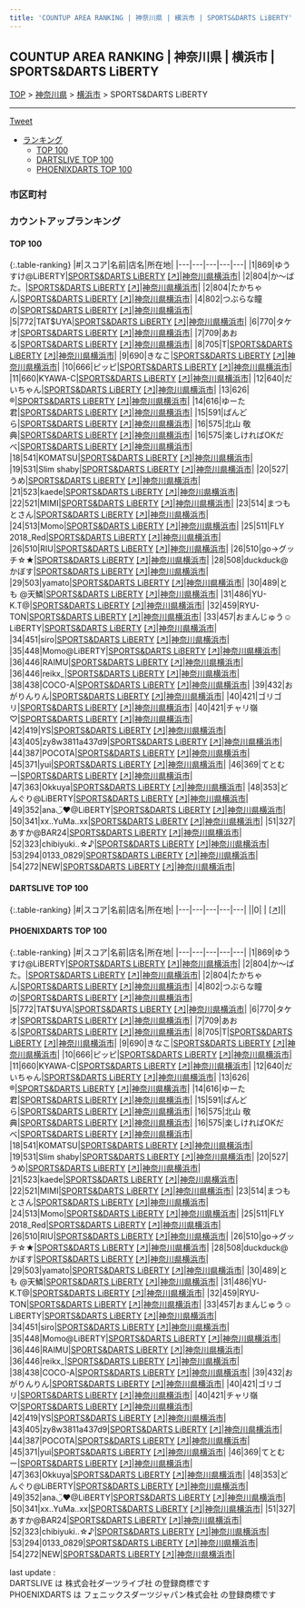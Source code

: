 ```yaml
---
title: 'COUNTUP AREA RANKING | 神奈川県 | 横浜市 | SPORTS&DARTS LiBERTY'
---
```

## COUNTUP AREA RANKING | 神奈川県 | 横浜市 | SPORTS&DARTS LiBERTY

[TOP](/darts/rank/) > [神奈川県](/darts/rank/神奈川県/) > [横浜市](/darts/rank/神奈川県/横浜市/) > SPORTS&DARTS LiBERTY

___

<a href="https://twitter.com/share?ref_src=twsrc%5Etfw" data-text="COUNTUP AREA RANKING | 神奈川県横浜市SPORTS&DARTS LiBERTY" class="twitter-share-button" data-hashtags="DARTSLIVE,PHOENIXDARTS,darts,ダーツ" data-show-count="false">Tweet</a>

* [ランキング](#カウントアップランキング)
    * [TOP 100](#top-100)
    * [DARTSLIVE TOP 100](#dartslive-top-100)
    * [PHOENIXDARTS TOP 100](#phoenixdarts-top-100)

### 市区町村

<ul>

</ul>

### カウントアップランキング

#### TOP 100



{:.table-ranking}
|#|スコア|名前|店名|所在地|
|---|---|---|---|---|
|1|869|<span class="rank-name-pd">ゆうすけ@LiBERTY</span>|<a href="/darts/rank/shops/71620.html">SPORTS&DARTS LiBERTY</a> <a href="https://vs.phoenixdarts.com/jp/shop/shopDetailInfo/s_71620?s_seq=71620">[↗]</a>|<a href="/darts/rank/神奈川県/横浜市">神奈川県横浜市</a>|
|2|804|<span class="rank-name-pd">か〜ばた。</span>|<a href="/darts/rank/shops/71620.html">SPORTS&DARTS LiBERTY</a> <a href="https://vs.phoenixdarts.com/jp/shop/shopDetailInfo/s_71620?s_seq=71620">[↗]</a>|<a href="/darts/rank/神奈川県/横浜市">神奈川県横浜市</a>|
|2|804|<span class="rank-name-pd">たかちゃん</span>|<a href="/darts/rank/shops/71620.html">SPORTS&DARTS LiBERTY</a> <a href="https://vs.phoenixdarts.com/jp/shop/shopDetailInfo/s_71620?s_seq=71620">[↗]</a>|<a href="/darts/rank/神奈川県/横浜市">神奈川県横浜市</a>|
|4|802|<span class="rank-name-pd">つぶらな瞳の</span>|<a href="/darts/rank/shops/71620.html">SPORTS&DARTS LiBERTY</a> <a href="https://vs.phoenixdarts.com/jp/shop/shopDetailInfo/s_71620?s_seq=71620">[↗]</a>|<a href="/darts/rank/神奈川県/横浜市">神奈川県横浜市</a>|
|5|772|<span class="rank-name-pd">TAT$UYA</span>|<a href="/darts/rank/shops/71620.html">SPORTS&DARTS LiBERTY</a> <a href="https://vs.phoenixdarts.com/jp/shop/shopDetailInfo/s_71620?s_seq=71620">[↗]</a>|<a href="/darts/rank/神奈川県/横浜市">神奈川県横浜市</a>|
|6|770|<span class="rank-name-pd">タケオ</span>|<a href="/darts/rank/shops/71620.html">SPORTS&DARTS LiBERTY</a> <a href="https://vs.phoenixdarts.com/jp/shop/shopDetailInfo/s_71620?s_seq=71620">[↗]</a>|<a href="/darts/rank/神奈川県/横浜市">神奈川県横浜市</a>|
|7|709|<span class="rank-name-pd">あおる</span>|<a href="/darts/rank/shops/71620.html">SPORTS&DARTS LiBERTY</a> <a href="https://vs.phoenixdarts.com/jp/shop/shopDetailInfo/s_71620?s_seq=71620">[↗]</a>|<a href="/darts/rank/神奈川県/横浜市">神奈川県横浜市</a>|
|8|705|<span class="rank-name-pd">T</span>|<a href="/darts/rank/shops/71620.html">SPORTS&DARTS LiBERTY</a> <a href="https://vs.phoenixdarts.com/jp/shop/shopDetailInfo/s_71620?s_seq=71620">[↗]</a>|<a href="/darts/rank/神奈川県/横浜市">神奈川県横浜市</a>|
|9|690|<span class="rank-name-pd">きなこ</span>|<a href="/darts/rank/shops/71620.html">SPORTS&DARTS LiBERTY</a> <a href="https://vs.phoenixdarts.com/jp/shop/shopDetailInfo/s_71620?s_seq=71620">[↗]</a>|<a href="/darts/rank/神奈川県/横浜市">神奈川県横浜市</a>|
|10|666|<span class="rank-name-pd">ピッピ</span>|<a href="/darts/rank/shops/71620.html">SPORTS&DARTS LiBERTY</a> <a href="https://vs.phoenixdarts.com/jp/shop/shopDetailInfo/s_71620?s_seq=71620">[↗]</a>|<a href="/darts/rank/神奈川県/横浜市">神奈川県横浜市</a>|
|11|660|<span class="rank-name-pd">KYAWA-C</span>|<a href="/darts/rank/shops/71620.html">SPORTS&DARTS LiBERTY</a> <a href="https://vs.phoenixdarts.com/jp/shop/shopDetailInfo/s_71620?s_seq=71620">[↗]</a>|<a href="/darts/rank/神奈川県/横浜市">神奈川県横浜市</a>|
|12|640|<span class="rank-name-pd">だいちゃん</span>|<a href="/darts/rank/shops/71620.html">SPORTS&DARTS LiBERTY</a> <a href="https://vs.phoenixdarts.com/jp/shop/shopDetailInfo/s_71620?s_seq=71620">[↗]</a>|<a href="/darts/rank/神奈川県/横浜市">神奈川県横浜市</a>|
|13|626|<span class="rank-name-pd">®️</span>|<a href="/darts/rank/shops/71620.html">SPORTS&DARTS LiBERTY</a> <a href="https://vs.phoenixdarts.com/jp/shop/shopDetailInfo/s_71620?s_seq=71620">[↗]</a>|<a href="/darts/rank/神奈川県/横浜市">神奈川県横浜市</a>|
|14|616|<span class="rank-name-pd">ゆーた君</span>|<a href="/darts/rank/shops/71620.html">SPORTS&DARTS LiBERTY</a> <a href="https://vs.phoenixdarts.com/jp/shop/shopDetailInfo/s_71620?s_seq=71620">[↗]</a>|<a href="/darts/rank/神奈川県/横浜市">神奈川県横浜市</a>|
|15|591|<span class="rank-name-pd">ぱんどら</span>|<a href="/darts/rank/shops/71620.html">SPORTS&DARTS LiBERTY</a> <a href="https://vs.phoenixdarts.com/jp/shop/shopDetailInfo/s_71620?s_seq=71620">[↗]</a>|<a href="/darts/rank/神奈川県/横浜市">神奈川県横浜市</a>|
|16|575|<span class="rank-name-pd">北山 敬典</span>|<a href="/darts/rank/shops/71620.html">SPORTS&DARTS LiBERTY</a> <a href="https://vs.phoenixdarts.com/jp/shop/shopDetailInfo/s_71620?s_seq=71620">[↗]</a>|<a href="/darts/rank/神奈川県/横浜市">神奈川県横浜市</a>|
|16|575|<span class="rank-name-pd">楽しければOKだべ</span>|<a href="/darts/rank/shops/71620.html">SPORTS&DARTS LiBERTY</a> <a href="https://vs.phoenixdarts.com/jp/shop/shopDetailInfo/s_71620?s_seq=71620">[↗]</a>|<a href="/darts/rank/神奈川県/横浜市">神奈川県横浜市</a>|
|18|541|<span class="rank-name-pd">KOMATSU</span>|<a href="/darts/rank/shops/71620.html">SPORTS&DARTS LiBERTY</a> <a href="https://vs.phoenixdarts.com/jp/shop/shopDetailInfo/s_71620?s_seq=71620">[↗]</a>|<a href="/darts/rank/神奈川県/横浜市">神奈川県横浜市</a>|
|19|531|<span class="rank-name-pd">Slim shaby</span>|<a href="/darts/rank/shops/71620.html">SPORTS&DARTS LiBERTY</a> <a href="https://vs.phoenixdarts.com/jp/shop/shopDetailInfo/s_71620?s_seq=71620">[↗]</a>|<a href="/darts/rank/神奈川県/横浜市">神奈川県横浜市</a>|
|20|527|<span class="rank-name-pd">うめ</span>|<a href="/darts/rank/shops/71620.html">SPORTS&DARTS LiBERTY</a> <a href="https://vs.phoenixdarts.com/jp/shop/shopDetailInfo/s_71620?s_seq=71620">[↗]</a>|<a href="/darts/rank/神奈川県/横浜市">神奈川県横浜市</a>|
|21|523|<span class="rank-name-pd">kaede</span>|<a href="/darts/rank/shops/71620.html">SPORTS&DARTS LiBERTY</a> <a href="https://vs.phoenixdarts.com/jp/shop/shopDetailInfo/s_71620?s_seq=71620">[↗]</a>|<a href="/darts/rank/神奈川県/横浜市">神奈川県横浜市</a>|
|22|521|<span class="rank-name-pd">MIMI</span>|<a href="/darts/rank/shops/71620.html">SPORTS&DARTS LiBERTY</a> <a href="https://vs.phoenixdarts.com/jp/shop/shopDetailInfo/s_71620?s_seq=71620">[↗]</a>|<a href="/darts/rank/神奈川県/横浜市">神奈川県横浜市</a>|
|23|514|<span class="rank-name-pd">まつもとさん</span>|<a href="/darts/rank/shops/71620.html">SPORTS&DARTS LiBERTY</a> <a href="https://vs.phoenixdarts.com/jp/shop/shopDetailInfo/s_71620?s_seq=71620">[↗]</a>|<a href="/darts/rank/神奈川県/横浜市">神奈川県横浜市</a>|
|24|513|<span class="rank-name-pd">Momo</span>|<a href="/darts/rank/shops/71620.html">SPORTS&DARTS LiBERTY</a> <a href="https://vs.phoenixdarts.com/jp/shop/shopDetailInfo/s_71620?s_seq=71620">[↗]</a>|<a href="/darts/rank/神奈川県/横浜市">神奈川県横浜市</a>|
|25|511|<span class="rank-name-pd">FLY 2018_Red</span>|<a href="/darts/rank/shops/71620.html">SPORTS&DARTS LiBERTY</a> <a href="https://vs.phoenixdarts.com/jp/shop/shopDetailInfo/s_71620?s_seq=71620">[↗]</a>|<a href="/darts/rank/神奈川県/横浜市">神奈川県横浜市</a>|
|26|510|<span class="rank-name-pd">RIU</span>|<a href="/darts/rank/shops/71620.html">SPORTS&DARTS LiBERTY</a> <a href="https://vs.phoenixdarts.com/jp/shop/shopDetailInfo/s_71620?s_seq=71620">[↗]</a>|<a href="/darts/rank/神奈川県/横浜市">神奈川県横浜市</a>|
|26|510|<span class="rank-name-pd">go→グッチ☆★</span>|<a href="/darts/rank/shops/71620.html">SPORTS&DARTS LiBERTY</a> <a href="https://vs.phoenixdarts.com/jp/shop/shopDetailInfo/s_71620?s_seq=71620">[↗]</a>|<a href="/darts/rank/神奈川県/横浜市">神奈川県横浜市</a>|
|28|508|<span class="rank-name-pd">duckduck@かぼす</span>|<a href="/darts/rank/shops/71620.html">SPORTS&DARTS LiBERTY</a> <a href="https://vs.phoenixdarts.com/jp/shop/shopDetailInfo/s_71620?s_seq=71620">[↗]</a>|<a href="/darts/rank/神奈川県/横浜市">神奈川県横浜市</a>|
|29|503|<span class="rank-name-pd">yamato</span>|<a href="/darts/rank/shops/71620.html">SPORTS&DARTS LiBERTY</a> <a href="https://vs.phoenixdarts.com/jp/shop/shopDetailInfo/s_71620?s_seq=71620">[↗]</a>|<a href="/darts/rank/神奈川県/横浜市">神奈川県横浜市</a>|
|30|489|<span class="rank-name-pd">と も @天鱗</span>|<a href="/darts/rank/shops/71620.html">SPORTS&DARTS LiBERTY</a> <a href="https://vs.phoenixdarts.com/jp/shop/shopDetailInfo/s_71620?s_seq=71620">[↗]</a>|<a href="/darts/rank/神奈川県/横浜市">神奈川県横浜市</a>|
|31|486|<span class="rank-name-pd">YU-K.T@</span>|<a href="/darts/rank/shops/71620.html">SPORTS&DARTS LiBERTY</a> <a href="https://vs.phoenixdarts.com/jp/shop/shopDetailInfo/s_71620?s_seq=71620">[↗]</a>|<a href="/darts/rank/神奈川県/横浜市">神奈川県横浜市</a>|
|32|459|<span class="rank-name-pd">RYU-TON</span>|<a href="/darts/rank/shops/71620.html">SPORTS&DARTS LiBERTY</a> <a href="https://vs.phoenixdarts.com/jp/shop/shopDetailInfo/s_71620?s_seq=71620">[↗]</a>|<a href="/darts/rank/神奈川県/横浜市">神奈川県横浜市</a>|
|33|457|<span class="rank-name-pd">おまんじゅう☺︎LiBERTY</span>|<a href="/darts/rank/shops/71620.html">SPORTS&DARTS LiBERTY</a> <a href="https://vs.phoenixdarts.com/jp/shop/shopDetailInfo/s_71620?s_seq=71620">[↗]</a>|<a href="/darts/rank/神奈川県/横浜市">神奈川県横浜市</a>|
|34|451|<span class="rank-name-pd">siro</span>|<a href="/darts/rank/shops/71620.html">SPORTS&DARTS LiBERTY</a> <a href="https://vs.phoenixdarts.com/jp/shop/shopDetailInfo/s_71620?s_seq=71620">[↗]</a>|<a href="/darts/rank/神奈川県/横浜市">神奈川県横浜市</a>|
|35|448|<span class="rank-name-pd">Momo@LiBERTY</span>|<a href="/darts/rank/shops/71620.html">SPORTS&DARTS LiBERTY</a> <a href="https://vs.phoenixdarts.com/jp/shop/shopDetailInfo/s_71620?s_seq=71620">[↗]</a>|<a href="/darts/rank/神奈川県/横浜市">神奈川県横浜市</a>|
|36|446|<span class="rank-name-pd">RAIMU</span>|<a href="/darts/rank/shops/71620.html">SPORTS&DARTS LiBERTY</a> <a href="https://vs.phoenixdarts.com/jp/shop/shopDetailInfo/s_71620?s_seq=71620">[↗]</a>|<a href="/darts/rank/神奈川県/横浜市">神奈川県横浜市</a>|
|36|446|<span class="rank-name-pd">reikx_</span>|<a href="/darts/rank/shops/71620.html">SPORTS&DARTS LiBERTY</a> <a href="https://vs.phoenixdarts.com/jp/shop/shopDetailInfo/s_71620?s_seq=71620">[↗]</a>|<a href="/darts/rank/神奈川県/横浜市">神奈川県横浜市</a>|
|38|438|<span class="rank-name-pd">COCO-A</span>|<a href="/darts/rank/shops/71620.html">SPORTS&DARTS LiBERTY</a> <a href="https://vs.phoenixdarts.com/jp/shop/shopDetailInfo/s_71620?s_seq=71620">[↗]</a>|<a href="/darts/rank/神奈川県/横浜市">神奈川県横浜市</a>|
|39|432|<span class="rank-name-pd">おがりんりん</span>|<a href="/darts/rank/shops/71620.html">SPORTS&DARTS LiBERTY</a> <a href="https://vs.phoenixdarts.com/jp/shop/shopDetailInfo/s_71620?s_seq=71620">[↗]</a>|<a href="/darts/rank/神奈川県/横浜市">神奈川県横浜市</a>|
|40|421|<span class="rank-name-pd">ゴリゴリ</span>|<a href="/darts/rank/shops/71620.html">SPORTS&DARTS LiBERTY</a> <a href="https://vs.phoenixdarts.com/jp/shop/shopDetailInfo/s_71620?s_seq=71620">[↗]</a>|<a href="/darts/rank/神奈川県/横浜市">神奈川県横浜市</a>|
|40|421|<span class="rank-name-pd">チャリ嶺♡</span>|<a href="/darts/rank/shops/71620.html">SPORTS&DARTS LiBERTY</a> <a href="https://vs.phoenixdarts.com/jp/shop/shopDetailInfo/s_71620?s_seq=71620">[↗]</a>|<a href="/darts/rank/神奈川県/横浜市">神奈川県横浜市</a>|
|42|419|<span class="rank-name-pd">YS</span>|<a href="/darts/rank/shops/71620.html">SPORTS&DARTS LiBERTY</a> <a href="https://vs.phoenixdarts.com/jp/shop/shopDetailInfo/s_71620?s_seq=71620">[↗]</a>|<a href="/darts/rank/神奈川県/横浜市">神奈川県横浜市</a>|
|43|405|<span class="rank-name-pd">zy8w3811a437d9</span>|<a href="/darts/rank/shops/71620.html">SPORTS&DARTS LiBERTY</a> <a href="https://vs.phoenixdarts.com/jp/shop/shopDetailInfo/s_71620?s_seq=71620">[↗]</a>|<a href="/darts/rank/神奈川県/横浜市">神奈川県横浜市</a>|
|44|387|<span class="rank-name-pd">POCOTA</span>|<a href="/darts/rank/shops/71620.html">SPORTS&DARTS LiBERTY</a> <a href="https://vs.phoenixdarts.com/jp/shop/shopDetailInfo/s_71620?s_seq=71620">[↗]</a>|<a href="/darts/rank/神奈川県/横浜市">神奈川県横浜市</a>|
|45|371|<span class="rank-name-pd">yui</span>|<a href="/darts/rank/shops/71620.html">SPORTS&DARTS LiBERTY</a> <a href="https://vs.phoenixdarts.com/jp/shop/shopDetailInfo/s_71620?s_seq=71620">[↗]</a>|<a href="/darts/rank/神奈川県/横浜市">神奈川県横浜市</a>|
|46|369|<span class="rank-name-pd">てとむー</span>|<a href="/darts/rank/shops/71620.html">SPORTS&DARTS LiBERTY</a> <a href="https://vs.phoenixdarts.com/jp/shop/shopDetailInfo/s_71620?s_seq=71620">[↗]</a>|<a href="/darts/rank/神奈川県/横浜市">神奈川県横浜市</a>|
|47|363|<span class="rank-name-pd">Okkuya</span>|<a href="/darts/rank/shops/71620.html">SPORTS&DARTS LiBERTY</a> <a href="https://vs.phoenixdarts.com/jp/shop/shopDetailInfo/s_71620?s_seq=71620">[↗]</a>|<a href="/darts/rank/神奈川県/横浜市">神奈川県横浜市</a>|
|48|353|<span class="rank-name-pd">どんぐり@LiBERTY</span>|<a href="/darts/rank/shops/71620.html">SPORTS&DARTS LiBERTY</a> <a href="https://vs.phoenixdarts.com/jp/shop/shopDetailInfo/s_71620?s_seq=71620">[↗]</a>|<a href="/darts/rank/神奈川県/横浜市">神奈川県横浜市</a>|
|49|352|<span class="rank-name-pd">ana◡̈♥︎@LiBERTY</span>|<a href="/darts/rank/shops/71620.html">SPORTS&DARTS LiBERTY</a> <a href="https://vs.phoenixdarts.com/jp/shop/shopDetailInfo/s_71620?s_seq=71620">[↗]</a>|<a href="/darts/rank/神奈川県/横浜市">神奈川県横浜市</a>|
|50|341|<span class="rank-name-pd">xx..YuMa..xx</span>|<a href="/darts/rank/shops/71620.html">SPORTS&DARTS LiBERTY</a> <a href="https://vs.phoenixdarts.com/jp/shop/shopDetailInfo/s_71620?s_seq=71620">[↗]</a>|<a href="/darts/rank/神奈川県/横浜市">神奈川県横浜市</a>|
|51|327|<span class="rank-name-pd">あすか@BAR24</span>|<a href="/darts/rank/shops/71620.html">SPORTS&DARTS LiBERTY</a> <a href="https://vs.phoenixdarts.com/jp/shop/shopDetailInfo/s_71620?s_seq=71620">[↗]</a>|<a href="/darts/rank/神奈川県/横浜市">神奈川県横浜市</a>|
|52|323|<span class="rank-name-pd">chibiyuki..☆♪</span>|<a href="/darts/rank/shops/71620.html">SPORTS&DARTS LiBERTY</a> <a href="https://vs.phoenixdarts.com/jp/shop/shopDetailInfo/s_71620?s_seq=71620">[↗]</a>|<a href="/darts/rank/神奈川県/横浜市">神奈川県横浜市</a>|
|53|294|<span class="rank-name-pd">0133_0829</span>|<a href="/darts/rank/shops/71620.html">SPORTS&DARTS LiBERTY</a> <a href="https://vs.phoenixdarts.com/jp/shop/shopDetailInfo/s_71620?s_seq=71620">[↗]</a>|<a href="/darts/rank/神奈川県/横浜市">神奈川県横浜市</a>|
|54|272|<span class="rank-name-pd">NEW</span>|<a href="/darts/rank/shops/71620.html">SPORTS&DARTS LiBERTY</a> <a href="https://vs.phoenixdarts.com/jp/shop/shopDetailInfo/s_71620?s_seq=71620">[↗]</a>|<a href="/darts/rank/神奈川県/横浜市">神奈川県横浜市</a>|


#### DARTSLIVE TOP 100



{:.table-ranking}
|#|スコア|名前|店名|所在地|
|---|---|---|---|---|
||0|<span class="rank-name-dl"> </span>|<a href="/darts/rank/shops/.html"></a> <a href="">[↗]</a>|<a href="/darts/rank//"></a>|


#### PHOENIXDARTS TOP 100



{:.table-ranking}
|#|スコア|名前|店名|所在地|
|---|---|---|---|---|
|1|869|<span class="rank-name-pd">ゆうすけ@LiBERTY</span>|<a href="/darts/rank/shops/71620.html">SPORTS&DARTS LiBERTY</a> <a href="https://vs.phoenixdarts.com/jp/shop/shopDetailInfo/s_71620?s_seq=71620">[↗]</a>|<a href="/darts/rank/神奈川県/横浜市">神奈川県横浜市</a>|
|2|804|<span class="rank-name-pd">か〜ばた。</span>|<a href="/darts/rank/shops/71620.html">SPORTS&DARTS LiBERTY</a> <a href="https://vs.phoenixdarts.com/jp/shop/shopDetailInfo/s_71620?s_seq=71620">[↗]</a>|<a href="/darts/rank/神奈川県/横浜市">神奈川県横浜市</a>|
|2|804|<span class="rank-name-pd">たかちゃん</span>|<a href="/darts/rank/shops/71620.html">SPORTS&DARTS LiBERTY</a> <a href="https://vs.phoenixdarts.com/jp/shop/shopDetailInfo/s_71620?s_seq=71620">[↗]</a>|<a href="/darts/rank/神奈川県/横浜市">神奈川県横浜市</a>|
|4|802|<span class="rank-name-pd">つぶらな瞳の</span>|<a href="/darts/rank/shops/71620.html">SPORTS&DARTS LiBERTY</a> <a href="https://vs.phoenixdarts.com/jp/shop/shopDetailInfo/s_71620?s_seq=71620">[↗]</a>|<a href="/darts/rank/神奈川県/横浜市">神奈川県横浜市</a>|
|5|772|<span class="rank-name-pd">TAT$UYA</span>|<a href="/darts/rank/shops/71620.html">SPORTS&DARTS LiBERTY</a> <a href="https://vs.phoenixdarts.com/jp/shop/shopDetailInfo/s_71620?s_seq=71620">[↗]</a>|<a href="/darts/rank/神奈川県/横浜市">神奈川県横浜市</a>|
|6|770|<span class="rank-name-pd">タケオ</span>|<a href="/darts/rank/shops/71620.html">SPORTS&DARTS LiBERTY</a> <a href="https://vs.phoenixdarts.com/jp/shop/shopDetailInfo/s_71620?s_seq=71620">[↗]</a>|<a href="/darts/rank/神奈川県/横浜市">神奈川県横浜市</a>|
|7|709|<span class="rank-name-pd">あおる</span>|<a href="/darts/rank/shops/71620.html">SPORTS&DARTS LiBERTY</a> <a href="https://vs.phoenixdarts.com/jp/shop/shopDetailInfo/s_71620?s_seq=71620">[↗]</a>|<a href="/darts/rank/神奈川県/横浜市">神奈川県横浜市</a>|
|8|705|<span class="rank-name-pd">T</span>|<a href="/darts/rank/shops/71620.html">SPORTS&DARTS LiBERTY</a> <a href="https://vs.phoenixdarts.com/jp/shop/shopDetailInfo/s_71620?s_seq=71620">[↗]</a>|<a href="/darts/rank/神奈川県/横浜市">神奈川県横浜市</a>|
|9|690|<span class="rank-name-pd">きなこ</span>|<a href="/darts/rank/shops/71620.html">SPORTS&DARTS LiBERTY</a> <a href="https://vs.phoenixdarts.com/jp/shop/shopDetailInfo/s_71620?s_seq=71620">[↗]</a>|<a href="/darts/rank/神奈川県/横浜市">神奈川県横浜市</a>|
|10|666|<span class="rank-name-pd">ピッピ</span>|<a href="/darts/rank/shops/71620.html">SPORTS&DARTS LiBERTY</a> <a href="https://vs.phoenixdarts.com/jp/shop/shopDetailInfo/s_71620?s_seq=71620">[↗]</a>|<a href="/darts/rank/神奈川県/横浜市">神奈川県横浜市</a>|
|11|660|<span class="rank-name-pd">KYAWA-C</span>|<a href="/darts/rank/shops/71620.html">SPORTS&DARTS LiBERTY</a> <a href="https://vs.phoenixdarts.com/jp/shop/shopDetailInfo/s_71620?s_seq=71620">[↗]</a>|<a href="/darts/rank/神奈川県/横浜市">神奈川県横浜市</a>|
|12|640|<span class="rank-name-pd">だいちゃん</span>|<a href="/darts/rank/shops/71620.html">SPORTS&DARTS LiBERTY</a> <a href="https://vs.phoenixdarts.com/jp/shop/shopDetailInfo/s_71620?s_seq=71620">[↗]</a>|<a href="/darts/rank/神奈川県/横浜市">神奈川県横浜市</a>|
|13|626|<span class="rank-name-pd">®️</span>|<a href="/darts/rank/shops/71620.html">SPORTS&DARTS LiBERTY</a> <a href="https://vs.phoenixdarts.com/jp/shop/shopDetailInfo/s_71620?s_seq=71620">[↗]</a>|<a href="/darts/rank/神奈川県/横浜市">神奈川県横浜市</a>|
|14|616|<span class="rank-name-pd">ゆーた君</span>|<a href="/darts/rank/shops/71620.html">SPORTS&DARTS LiBERTY</a> <a href="https://vs.phoenixdarts.com/jp/shop/shopDetailInfo/s_71620?s_seq=71620">[↗]</a>|<a href="/darts/rank/神奈川県/横浜市">神奈川県横浜市</a>|
|15|591|<span class="rank-name-pd">ぱんどら</span>|<a href="/darts/rank/shops/71620.html">SPORTS&DARTS LiBERTY</a> <a href="https://vs.phoenixdarts.com/jp/shop/shopDetailInfo/s_71620?s_seq=71620">[↗]</a>|<a href="/darts/rank/神奈川県/横浜市">神奈川県横浜市</a>|
|16|575|<span class="rank-name-pd">北山 敬典</span>|<a href="/darts/rank/shops/71620.html">SPORTS&DARTS LiBERTY</a> <a href="https://vs.phoenixdarts.com/jp/shop/shopDetailInfo/s_71620?s_seq=71620">[↗]</a>|<a href="/darts/rank/神奈川県/横浜市">神奈川県横浜市</a>|
|16|575|<span class="rank-name-pd">楽しければOKだべ</span>|<a href="/darts/rank/shops/71620.html">SPORTS&DARTS LiBERTY</a> <a href="https://vs.phoenixdarts.com/jp/shop/shopDetailInfo/s_71620?s_seq=71620">[↗]</a>|<a href="/darts/rank/神奈川県/横浜市">神奈川県横浜市</a>|
|18|541|<span class="rank-name-pd">KOMATSU</span>|<a href="/darts/rank/shops/71620.html">SPORTS&DARTS LiBERTY</a> <a href="https://vs.phoenixdarts.com/jp/shop/shopDetailInfo/s_71620?s_seq=71620">[↗]</a>|<a href="/darts/rank/神奈川県/横浜市">神奈川県横浜市</a>|
|19|531|<span class="rank-name-pd">Slim shaby</span>|<a href="/darts/rank/shops/71620.html">SPORTS&DARTS LiBERTY</a> <a href="https://vs.phoenixdarts.com/jp/shop/shopDetailInfo/s_71620?s_seq=71620">[↗]</a>|<a href="/darts/rank/神奈川県/横浜市">神奈川県横浜市</a>|
|20|527|<span class="rank-name-pd">うめ</span>|<a href="/darts/rank/shops/71620.html">SPORTS&DARTS LiBERTY</a> <a href="https://vs.phoenixdarts.com/jp/shop/shopDetailInfo/s_71620?s_seq=71620">[↗]</a>|<a href="/darts/rank/神奈川県/横浜市">神奈川県横浜市</a>|
|21|523|<span class="rank-name-pd">kaede</span>|<a href="/darts/rank/shops/71620.html">SPORTS&DARTS LiBERTY</a> <a href="https://vs.phoenixdarts.com/jp/shop/shopDetailInfo/s_71620?s_seq=71620">[↗]</a>|<a href="/darts/rank/神奈川県/横浜市">神奈川県横浜市</a>|
|22|521|<span class="rank-name-pd">MIMI</span>|<a href="/darts/rank/shops/71620.html">SPORTS&DARTS LiBERTY</a> <a href="https://vs.phoenixdarts.com/jp/shop/shopDetailInfo/s_71620?s_seq=71620">[↗]</a>|<a href="/darts/rank/神奈川県/横浜市">神奈川県横浜市</a>|
|23|514|<span class="rank-name-pd">まつもとさん</span>|<a href="/darts/rank/shops/71620.html">SPORTS&DARTS LiBERTY</a> <a href="https://vs.phoenixdarts.com/jp/shop/shopDetailInfo/s_71620?s_seq=71620">[↗]</a>|<a href="/darts/rank/神奈川県/横浜市">神奈川県横浜市</a>|
|24|513|<span class="rank-name-pd">Momo</span>|<a href="/darts/rank/shops/71620.html">SPORTS&DARTS LiBERTY</a> <a href="https://vs.phoenixdarts.com/jp/shop/shopDetailInfo/s_71620?s_seq=71620">[↗]</a>|<a href="/darts/rank/神奈川県/横浜市">神奈川県横浜市</a>|
|25|511|<span class="rank-name-pd">FLY 2018_Red</span>|<a href="/darts/rank/shops/71620.html">SPORTS&DARTS LiBERTY</a> <a href="https://vs.phoenixdarts.com/jp/shop/shopDetailInfo/s_71620?s_seq=71620">[↗]</a>|<a href="/darts/rank/神奈川県/横浜市">神奈川県横浜市</a>|
|26|510|<span class="rank-name-pd">RIU</span>|<a href="/darts/rank/shops/71620.html">SPORTS&DARTS LiBERTY</a> <a href="https://vs.phoenixdarts.com/jp/shop/shopDetailInfo/s_71620?s_seq=71620">[↗]</a>|<a href="/darts/rank/神奈川県/横浜市">神奈川県横浜市</a>|
|26|510|<span class="rank-name-pd">go→グッチ☆★</span>|<a href="/darts/rank/shops/71620.html">SPORTS&DARTS LiBERTY</a> <a href="https://vs.phoenixdarts.com/jp/shop/shopDetailInfo/s_71620?s_seq=71620">[↗]</a>|<a href="/darts/rank/神奈川県/横浜市">神奈川県横浜市</a>|
|28|508|<span class="rank-name-pd">duckduck@かぼす</span>|<a href="/darts/rank/shops/71620.html">SPORTS&DARTS LiBERTY</a> <a href="https://vs.phoenixdarts.com/jp/shop/shopDetailInfo/s_71620?s_seq=71620">[↗]</a>|<a href="/darts/rank/神奈川県/横浜市">神奈川県横浜市</a>|
|29|503|<span class="rank-name-pd">yamato</span>|<a href="/darts/rank/shops/71620.html">SPORTS&DARTS LiBERTY</a> <a href="https://vs.phoenixdarts.com/jp/shop/shopDetailInfo/s_71620?s_seq=71620">[↗]</a>|<a href="/darts/rank/神奈川県/横浜市">神奈川県横浜市</a>|
|30|489|<span class="rank-name-pd">と も @天鱗</span>|<a href="/darts/rank/shops/71620.html">SPORTS&DARTS LiBERTY</a> <a href="https://vs.phoenixdarts.com/jp/shop/shopDetailInfo/s_71620?s_seq=71620">[↗]</a>|<a href="/darts/rank/神奈川県/横浜市">神奈川県横浜市</a>|
|31|486|<span class="rank-name-pd">YU-K.T@</span>|<a href="/darts/rank/shops/71620.html">SPORTS&DARTS LiBERTY</a> <a href="https://vs.phoenixdarts.com/jp/shop/shopDetailInfo/s_71620?s_seq=71620">[↗]</a>|<a href="/darts/rank/神奈川県/横浜市">神奈川県横浜市</a>|
|32|459|<span class="rank-name-pd">RYU-TON</span>|<a href="/darts/rank/shops/71620.html">SPORTS&DARTS LiBERTY</a> <a href="https://vs.phoenixdarts.com/jp/shop/shopDetailInfo/s_71620?s_seq=71620">[↗]</a>|<a href="/darts/rank/神奈川県/横浜市">神奈川県横浜市</a>|
|33|457|<span class="rank-name-pd">おまんじゅう☺︎LiBERTY</span>|<a href="/darts/rank/shops/71620.html">SPORTS&DARTS LiBERTY</a> <a href="https://vs.phoenixdarts.com/jp/shop/shopDetailInfo/s_71620?s_seq=71620">[↗]</a>|<a href="/darts/rank/神奈川県/横浜市">神奈川県横浜市</a>|
|34|451|<span class="rank-name-pd">siro</span>|<a href="/darts/rank/shops/71620.html">SPORTS&DARTS LiBERTY</a> <a href="https://vs.phoenixdarts.com/jp/shop/shopDetailInfo/s_71620?s_seq=71620">[↗]</a>|<a href="/darts/rank/神奈川県/横浜市">神奈川県横浜市</a>|
|35|448|<span class="rank-name-pd">Momo@LiBERTY</span>|<a href="/darts/rank/shops/71620.html">SPORTS&DARTS LiBERTY</a> <a href="https://vs.phoenixdarts.com/jp/shop/shopDetailInfo/s_71620?s_seq=71620">[↗]</a>|<a href="/darts/rank/神奈川県/横浜市">神奈川県横浜市</a>|
|36|446|<span class="rank-name-pd">RAIMU</span>|<a href="/darts/rank/shops/71620.html">SPORTS&DARTS LiBERTY</a> <a href="https://vs.phoenixdarts.com/jp/shop/shopDetailInfo/s_71620?s_seq=71620">[↗]</a>|<a href="/darts/rank/神奈川県/横浜市">神奈川県横浜市</a>|
|36|446|<span class="rank-name-pd">reikx_</span>|<a href="/darts/rank/shops/71620.html">SPORTS&DARTS LiBERTY</a> <a href="https://vs.phoenixdarts.com/jp/shop/shopDetailInfo/s_71620?s_seq=71620">[↗]</a>|<a href="/darts/rank/神奈川県/横浜市">神奈川県横浜市</a>|
|38|438|<span class="rank-name-pd">COCO-A</span>|<a href="/darts/rank/shops/71620.html">SPORTS&DARTS LiBERTY</a> <a href="https://vs.phoenixdarts.com/jp/shop/shopDetailInfo/s_71620?s_seq=71620">[↗]</a>|<a href="/darts/rank/神奈川県/横浜市">神奈川県横浜市</a>|
|39|432|<span class="rank-name-pd">おがりんりん</span>|<a href="/darts/rank/shops/71620.html">SPORTS&DARTS LiBERTY</a> <a href="https://vs.phoenixdarts.com/jp/shop/shopDetailInfo/s_71620?s_seq=71620">[↗]</a>|<a href="/darts/rank/神奈川県/横浜市">神奈川県横浜市</a>|
|40|421|<span class="rank-name-pd">ゴリゴリ</span>|<a href="/darts/rank/shops/71620.html">SPORTS&DARTS LiBERTY</a> <a href="https://vs.phoenixdarts.com/jp/shop/shopDetailInfo/s_71620?s_seq=71620">[↗]</a>|<a href="/darts/rank/神奈川県/横浜市">神奈川県横浜市</a>|
|40|421|<span class="rank-name-pd">チャリ嶺♡</span>|<a href="/darts/rank/shops/71620.html">SPORTS&DARTS LiBERTY</a> <a href="https://vs.phoenixdarts.com/jp/shop/shopDetailInfo/s_71620?s_seq=71620">[↗]</a>|<a href="/darts/rank/神奈川県/横浜市">神奈川県横浜市</a>|
|42|419|<span class="rank-name-pd">YS</span>|<a href="/darts/rank/shops/71620.html">SPORTS&DARTS LiBERTY</a> <a href="https://vs.phoenixdarts.com/jp/shop/shopDetailInfo/s_71620?s_seq=71620">[↗]</a>|<a href="/darts/rank/神奈川県/横浜市">神奈川県横浜市</a>|
|43|405|<span class="rank-name-pd">zy8w3811a437d9</span>|<a href="/darts/rank/shops/71620.html">SPORTS&DARTS LiBERTY</a> <a href="https://vs.phoenixdarts.com/jp/shop/shopDetailInfo/s_71620?s_seq=71620">[↗]</a>|<a href="/darts/rank/神奈川県/横浜市">神奈川県横浜市</a>|
|44|387|<span class="rank-name-pd">POCOTA</span>|<a href="/darts/rank/shops/71620.html">SPORTS&DARTS LiBERTY</a> <a href="https://vs.phoenixdarts.com/jp/shop/shopDetailInfo/s_71620?s_seq=71620">[↗]</a>|<a href="/darts/rank/神奈川県/横浜市">神奈川県横浜市</a>|
|45|371|<span class="rank-name-pd">yui</span>|<a href="/darts/rank/shops/71620.html">SPORTS&DARTS LiBERTY</a> <a href="https://vs.phoenixdarts.com/jp/shop/shopDetailInfo/s_71620?s_seq=71620">[↗]</a>|<a href="/darts/rank/神奈川県/横浜市">神奈川県横浜市</a>|
|46|369|<span class="rank-name-pd">てとむー</span>|<a href="/darts/rank/shops/71620.html">SPORTS&DARTS LiBERTY</a> <a href="https://vs.phoenixdarts.com/jp/shop/shopDetailInfo/s_71620?s_seq=71620">[↗]</a>|<a href="/darts/rank/神奈川県/横浜市">神奈川県横浜市</a>|
|47|363|<span class="rank-name-pd">Okkuya</span>|<a href="/darts/rank/shops/71620.html">SPORTS&DARTS LiBERTY</a> <a href="https://vs.phoenixdarts.com/jp/shop/shopDetailInfo/s_71620?s_seq=71620">[↗]</a>|<a href="/darts/rank/神奈川県/横浜市">神奈川県横浜市</a>|
|48|353|<span class="rank-name-pd">どんぐり@LiBERTY</span>|<a href="/darts/rank/shops/71620.html">SPORTS&DARTS LiBERTY</a> <a href="https://vs.phoenixdarts.com/jp/shop/shopDetailInfo/s_71620?s_seq=71620">[↗]</a>|<a href="/darts/rank/神奈川県/横浜市">神奈川県横浜市</a>|
|49|352|<span class="rank-name-pd">ana◡̈♥︎@LiBERTY</span>|<a href="/darts/rank/shops/71620.html">SPORTS&DARTS LiBERTY</a> <a href="https://vs.phoenixdarts.com/jp/shop/shopDetailInfo/s_71620?s_seq=71620">[↗]</a>|<a href="/darts/rank/神奈川県/横浜市">神奈川県横浜市</a>|
|50|341|<span class="rank-name-pd">xx..YuMa..xx</span>|<a href="/darts/rank/shops/71620.html">SPORTS&DARTS LiBERTY</a> <a href="https://vs.phoenixdarts.com/jp/shop/shopDetailInfo/s_71620?s_seq=71620">[↗]</a>|<a href="/darts/rank/神奈川県/横浜市">神奈川県横浜市</a>|
|51|327|<span class="rank-name-pd">あすか@BAR24</span>|<a href="/darts/rank/shops/71620.html">SPORTS&DARTS LiBERTY</a> <a href="https://vs.phoenixdarts.com/jp/shop/shopDetailInfo/s_71620?s_seq=71620">[↗]</a>|<a href="/darts/rank/神奈川県/横浜市">神奈川県横浜市</a>|
|52|323|<span class="rank-name-pd">chibiyuki..☆♪</span>|<a href="/darts/rank/shops/71620.html">SPORTS&DARTS LiBERTY</a> <a href="https://vs.phoenixdarts.com/jp/shop/shopDetailInfo/s_71620?s_seq=71620">[↗]</a>|<a href="/darts/rank/神奈川県/横浜市">神奈川県横浜市</a>|
|53|294|<span class="rank-name-pd">0133_0829</span>|<a href="/darts/rank/shops/71620.html">SPORTS&DARTS LiBERTY</a> <a href="https://vs.phoenixdarts.com/jp/shop/shopDetailInfo/s_71620?s_seq=71620">[↗]</a>|<a href="/darts/rank/神奈川県/横浜市">神奈川県横浜市</a>|
|54|272|<span class="rank-name-pd">NEW</span>|<a href="/darts/rank/shops/71620.html">SPORTS&DARTS LiBERTY</a> <a href="https://vs.phoenixdarts.com/jp/shop/shopDetailInfo/s_71620?s_seq=71620">[↗]</a>|<a href="/darts/rank/神奈川県/横浜市">神奈川県横浜市</a>|


<div class="footer border-top border-gray-light mt-5 pt-3 text-right text-gray">
    last update : <span style="font-weight: italic" id="foot_last_modified"></span><br />
    DARTSLIVE は 株式会社ダーツライブ社 の登録商標です<br />
    PHOENIXDARTS は フェニックスダーツジャパン株式会社 の登録商標です<br />
</div>

<script src="https://cdnjs.cloudflare.com/ajax/libs/jquery.tablesorter/2.31.3/js/jquery.tablesorter.min.js" integrity="sha512-qzgd5cYSZcosqpzpn7zF2ZId8f/8CHmFKZ8j7mU4OUXTNRd5g+ZHBPsgKEwoqxCtdQvExE5LprwwPAgoicguNg==" crossorigin="anonymous" referrerpolicy="no-referrer"></script>
<link rel="stylesheet" href="https://cdnjs.cloudflare.com/ajax/libs/jquery.tablesorter/2.31.3/css/theme.default.min.css" integrity="sha512-wghhOJkjQX0Lh3NSWvNKeZ0ZpNn+SPVXX1Qyc9OCaogADktxrBiBdKGDoqVUOyhStvMBmJQ8ZdMHiR3wuEq8+w==" crossorigin="anonymous" referrerpolicy="no-referrer" />
<script>
$(function() {
    $(".table-ranking").tablesorter({sortList:[[0, 0]]});
    $("#foot_last_modified").text(formatDate(new Date(document.lastModified), 'yyyy-MM-dd HH:mm:ss'));
});
</script>

<script async src="https://platform.twitter.com/widgets.js" charset="utf-8"></script>